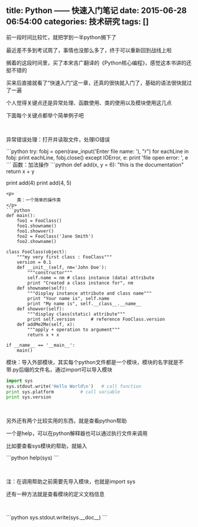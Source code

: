 title: Python —— 快速入门笔记
date: 2015-06-28 06:54:00
categories: 技术研究
tags: []
---
<p>
	<span style="line-height:1.5;">前一段时间比较忙，就把学到一半python搁下了</span> 
</p>
<p>
	最近差不多到考试周了，事情也没那么多了，终于可以重新回到战线上啦
</p>
<p>
	搁着的这段时间里，买了本宋吉广翻译的《Python核心编程》，感觉这本书讲的还挺不错的
</p>
<p>
	买来后直接就看了“快速入门”这一章，还真的很快就入门了，基础的语法很快就过了一遍
</p>
<p>
	个人觉得关键点还是异常处理、函数使用、类的使用以及模块使用这几点
</p>
<p>
	下面每个关键点都举个简单例子吧
</p>
<p>
	<br />
</p>
<!--more-->
<p>
	异常错误处理：打开并读取文件，处理IO错误
</p>
```python
try:
	fobj = open(raw_input('Enter file name: '), "r")
	for eachLine in fobj:
		print eachLine,
	fobj.close()
except IOError, e:
	print 'file open error: ', e
```
函数：加法操作
```python
def add(x, y = 6):
	"this is the documentation"
	return x + y

print add(4)
print add(4, 5)
```
<p>
	类：一个简单的操作类
</p>
```python
def main():
	foo1 = FooClass()
	foo1.showname()
	foo1.showver()
	foo2 = FooClass('Jane Smith')
	foo2.showname()

class FooClass(object):
	"""my very first class : FooClass"""
	version = 0.1
	def __init__(self, nm='John Doe'):
		"""constructor"""
		self.name = nm # class instance (data) attribute
		print "Created a class instance for", nm
	def showname(self):
		"""display instance attribute and class name"""
		print "Your name is", self.name
		print "My name is", self.__class__.__name__
	def showver(self):
		"""display class(static) attribute"""
		print self.version		# reference FooClass.version
	def addMe2Me(self, x):
		"""apply + operation to argument"""
		return x + x

if __name__ == '__main__':
	main()
```
模块：导入外部模块，其实每个python文件都是一个模块，模块的名字就是不带.py后缀的文件名，通过import可以导入模块
```python
import sys
sys.stdout.write('Hello World\n')	# call function
print sys.platform			# call variable
print sys.version
```
<p>
	<br />
</p>
<p>
	另外还有两个比较实用的东西，就是查看python帮助
</p>
<p>
	一个是help，可以在python解释器也可以通过执行文件来调用
</p>
<p>
	比如要查看sys模块的帮助，就输入
</p>
```python
help(sys)
```
<p>
	<br />
</p>
<p>
	<span>注：在调用帮助之前需要先导入模块，也就是import sys</span> 
</p>
<p>
	还有一种方法就是查看模块的定义文档信息
</p>
<p>
	<br />
</p>
```python
sys.stdout.write(sys.__doc__)
```
<p>
	<br />
</p>